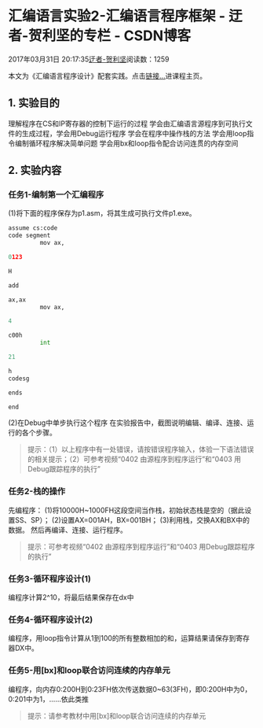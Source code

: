 
# 汇编语言实验2-汇编语言程序框架 - 迂者-贺利坚的专栏 - CSDN博客

2017年03月31日 20:17:35[迂者-贺利坚](https://me.csdn.net/sxhelijian)阅读数：1259


本文为《汇编语言程序设计》配套实践。点击[链接…](http://blog.csdn.net/sxhelijian/article/details/56671827)进课程主页。
## 1. 实验目的
理解程序在CS和IP寄存器的控制下运行的过程
学会由汇编语言源程序到可执行文件的生成过程，学会用Debug运行程序
学会在程序中操作栈的方法
学会用loop指令编制循环程序解决简单问题
学会用bx和loop指令配合访问连贯的内存空间
## 2. 实验内容
### 任务1-编制第一个汇编程序
(1)将下面的程序保存为p1.asm，将其生成可执行文件p1.exe。
```python
assume cs:code
code segment
         mov ax,
```
```python
0123
```
```python
H
```
```python
add
```
```python
ax,ax
         mov ax,
```
```python
4
```
```python
c00h
         int
```
```python
21
```
```python
h
codesg
```
```python
ends
```
```python
end
```
(2)在Debug中单步执行这个程序
在实验报告中，截图说明编辑、编译、连接、运行的各个步骤。
> 提示：（1）以上程序中有一处错误，请按错误程序输入，体验一下语法错误的相关提示；（2）可参考视频“0402 由源程序到程序运行”和“0403 用Debug跟踪程序的执行”

### 任务2-栈的操作
先编程序：
(1)将10000H~1000FH这段空间当作栈，初始状态栈是空的（据此设置SS、SP）；
(2)设置AX=001AH，BX=001BH；
(3)利用栈，交换AX和BX中的数据。
然后再编译、连接、运行程序。
> 提示：可参考视频“0402 由源程序到程序运行”和“0403 用Debug跟踪程序的执行”

### 任务3-循环程序设计(1)
编程序计算2^10，将最后结果保存在dx中
### 任务4-循环程序设计(2)
编程序，用loop指令计算从1到100的所有整数相加的和，运算结果请保存到寄存器DX中。
### 任务5-用[bx]和loop联合访问连续的内存单元
编程序，向内存0:200H到0:23FH依次传送数据0~63(3FH)，即0:200H中为0，0:201中为1，……依此类推
> 提示：请参考教材中用[bx]和loop联合访问连续的内存单元


